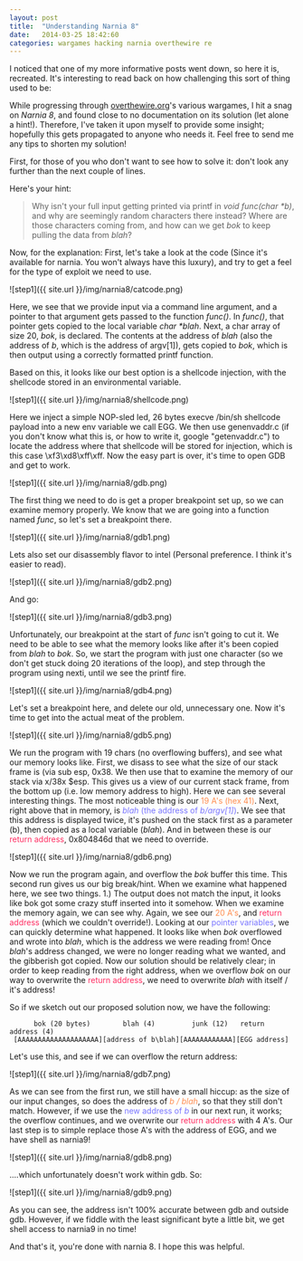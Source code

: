 ```yaml
---
layout: post
title:  "Understanding Narnia 8"
date:   2014-03-25 18:42:60
categories: wargames hacking narnia overthewire re
---
```

I noticed that one of my more informative posts went down, so here it is, recreated. It's interesting to read back on how challenging this sort of thing used to be:

While progressing through [overthewire.org](http://overthewire.org)'s various wargames, I hit a snag on *Narnia 8*, and found close to no documentation on its solution (let alone a hint!). Therefore, I've taken it upon myself to provide some insight; hopefully this gets propagated to anyone who needs it. Feel free to send me any tips to shorten my solution!

First, for those of you who don't want to see how to solve it: don't look any further than the next couple of lines.

Here's your hint:
> Why isn't your full input getting printed via printf in _void func(char *b)_, and why are seemingly random characters there instead? Where are those characters coming from, and how can we get _bok_ to keep pulling the data from _blah_?

Now, for the explanation: First, let's take a look at the code (Since it's available for narnia. You won't always have this luxury), and try to get a feel for the type of exploit we need to use.

![step1]({{ site.url }}/img/narnia8/catcode.png)

Here, we see that we provide input via a command line argument, and a pointer to that argument gets passed to the function _func()_. In _func()_, that pointer gets copied to the local variable _char *blah_. Next, a char array of size 20, _bok_, is declared. The contents at the address of _blah_ (also the address of _b_, which is the address of argv[1]), gets copied to _bok_, which is then output using a correctly formatted printf function.

Based on this, it looks like our best option is a shellcode injection, with the shellcode stored in an environmental variable.

![step1]({{ site.url }}/img/narnia8/shellcode.png)

Here we inject a simple NOP-sled led, 26 bytes execve /bin/sh shellcode payload into a new env variable we call EGG. We then use genenvaddr.c (if you don't know what this is, or how to write it, google "getenvaddr.c") to locate the address where that shellcode will be stored for injection, which is this case \xf3\xd8\xff\xff. Now the easy part is over, it's time to open GDB and get to work.

![step1]({{ site.url }}/img/narnia8/gdb.png)

The first thing we need to do is get a proper breakpoint set up, so we can examine memory properly. We know that we are going into a function named _func_, so let's set a breakpoint there.

![step1]({{ site.url }}/img/narnia8/gdb1.png)

Lets also set our disassembly flavor to intel (Personal preference. I think it's easier to read).

![step1]({{ site.url }}/img/narnia8/gdb2.png)

And go:

![step1]({{ site.url }}/img/narnia8/gdb3.png)

Unfortunately, our breakpoint at the start of _func_ isn't going to cut it. We need to be able to see what the memory looks like after it's been copied from _blah_ to _bok_. So, we start the program with just one character (so we don't get stuck doing 20 iterations of the loop), and step through the program using nexti, until we see the printf fire.

![step1]({{ site.url }}/img/narnia8/gdb4.png)

Let's set a breakpoint here, and delete our old, unnecessary one. Now it's time to get into the actual meat of the problem.

![step1]({{ site.url }}/img/narnia8/gdb5.png)

We run the program with 19 chars (no overflowing buffers), and see what our memory looks like. First, we disass to see what the size of our stack frame is (via sub esp, 0x38. We then use that to examine the memory of our stack via x/38x $esp. This gives us a view of our current stack frame, from the bottom up (i.e. low memory address to high). Here we can see several interesting things. The most noticeable thing is our <span style="color: #ff8e51">19 A's (hex 41)</span>. Next, right above that in memory, is <span style="color:#7975FF">_blah_ (the address of _b/argv[1]_)</span>. We see that this address is displayed twice, it's pushed on the stack first as a parameter (b), then copied as a local variable (_blah_). And in between these is our <span style="color: #ff2d62">return address</span>, 0x804846d that we need to override.

![step1]({{ site.url }}/img/narnia8/gdb6.png)

Now we run the program again, and overflow the _bok_ buffer this time. This second run gives us our big break/hint. When we examine what happened here, we see two things. 1.) The output does not match the input, it looks like bok got some crazy stuff inserted into it somehow. When we examine the memory again, we can see why. Again, we see our <span style="color: #ff8e51">20 A's</span>, and <span style="color: #ff2d62">return address</span> (which we couldn't override!). Looking at our <span style="color:#7975FF">pointer variables</span>, we can quickly determine what happened. It looks like when _bok_ overflowed and wrote into _blah_, which is the address we were reading from! Once _blah_'s address changed, we were no longer reading what we wanted, and the gibberish got copied. Now our solution should be relatively clear; in order to keep reading from the right address, when we overflow _bok_ on our way to overwrite the <span style="color: #ff2d62">return address</span>, we need to overwrite _blah_ with itself / it's address!

So if we sketch out our proposed solution now, we have the following:

          bok (20 bytes)        blah (4)         junk (12)   return address (4)
     [AAAAAAAAAAAAAAAAAAAA][address of b\blah][AAAAAAAAAAAA][EGG address]

Let's use this, and see if we can overflow the return address:

![step1]({{ site.url }}/img/narnia8/gdb7.png)

As we can see from the first run, we still have a small hiccup: as the size of our input changes, so does the address of <span style="color: #ff8e51">_b / blah_</span>, so that they still don't match. However, if we use the <span style="color:#7975FF">new address of _b_</span> in our next run, it works; the overflow continues, and we overwrite our <span style="color: #ff2d62">return address</span> with 4 A's. Our last step is to simple replace those A's with the address of EGG, and we have shell as narnia9!

![step1]({{ site.url }}/img/narnia8/gdb8.png)

....which unfortunately doesn't work within gdb. So:

![step1]({{ site.url }}/img/narnia8/gdb9.png)

As you can see, the address isn't 100% accurate between gdb and outside gdb. However, if we fiddle with the least significant byte a little bit, we get shell access to narnia9 in no time!

And that's it, you're done with narnia 8. I hope this was helpful.

